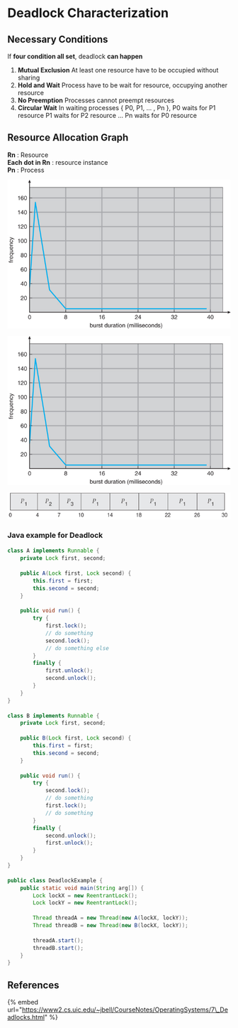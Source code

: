 # Deadlock Characterization

## Necessary Conditions

If **four condition all set**, deadlock **can happen**

1. **Mutual Exclusion** At least one resource have to be occupied without sharing
2. **Hold and Wait** Process have to be wait for resource, occupying another resource
3. **No Preemption** Processes cannot preempt resources
4. **Circular Wait** In waiting processes { P0, P1, ... , Pn }, P0 waits for P1 resource P1 waits for P2 resource ... Pn waits for P0 resource

## Resource Allocation Graph

**Rn** : Resource  
**Each dot in Rn** : resource instance  
**Pn** : Process

![Resource Allocation Graph Example](../.gitbook/assets/image%20%2818%29.png)

![Deadlock Graph](../.gitbook/assets/image%20%2834%29.png)

![Non-deadlock graph](../.gitbook/assets/image.png)

### Java example for Deadlock

```java
class A implements Runnable {
    private Lock first, second;
    
    public A(Lock first, Lock second) {
        this.first = first;
        this.second = second;
    }
    
    public void run() {
        try {
            first.lock();
            // do something
            second.lock();
            // do something else
        }
        finally {
            first.unlock();
            second.unlock();
        }
    }
}

class B implements Runnable {
    private Lock first, second;
    
    public B(Lock first, Lock second) {
        this.first = first;
        this.second = second;
    }
    
    public void run() {
        try {
            second.lock();
            // do something
            first.lock();
            // do something
        }
        finally {
            second.unlock();
            first.unlock();
        }
    }
}

public class DeadlockExample {
    public static void main(String arg[]) {
        Lock lockX = new ReentrantLock();
        Lock lockY = new ReentrantLock();
        
        Thread threadA = new Thread(new A(lockX, lockY));
        Thread threadB = new Thread(new B(lockX, lockY));
        
        threadA.start();
        threadB.start();
    }
}
```



## References

{% embed url="https://www2.cs.uic.edu/~jbell/CourseNotes/OperatingSystems/7\_Deadlocks.html" %}





